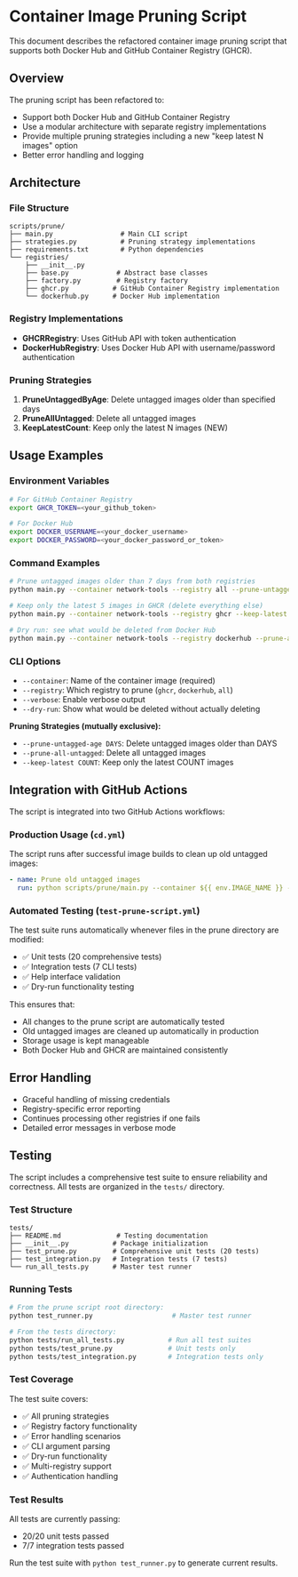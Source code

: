 # Container Image Pruning Script

This document describes the refactored container image pruning script that supports both Docker Hub and GitHub Container Registry (GHCR).

## Overview

The pruning script has been refactored to:

- Support both Docker Hub and GitHub Container Registry
- Use a modular architecture with separate registry implementations
- Provide multiple pruning strategies including a new "keep latest N images" option
- Better error handling and logging

## Architecture

### File Structure

```plaintext
scripts/prune/
├── main.py                 # Main CLI script
├── strategies.py           # Pruning strategy implementations
├── requirements.txt        # Python dependencies
└── registries/
    ├── __init__.py
    ├── base.py            # Abstract base classes
    ├── factory.py         # Registry factory
    ├── ghcr.py           # GitHub Container Registry implementation
    └── dockerhub.py      # Docker Hub implementation
```

### Registry Implementations

- **GHCRRegistry**: Uses GitHub API with token authentication
- **DockerHubRegistry**: Uses Docker Hub API with username/password authentication

### Pruning Strategies

1. **PruneUntaggedByAge**: Delete untagged images older than specified days
2. **PruneAllUntagged**: Delete all untagged images
3. **KeepLatestCount**: Keep only the latest N images (NEW)

## Usage Examples

### Environment Variables

```bash
# For GitHub Container Registry
export GHCR_TOKEN=<your_github_token>

# For Docker Hub
export DOCKER_USERNAME=<your_docker_username>
export DOCKER_PASSWORD=<your_docker_password_or_token>
```

### Command Examples

```bash
# Prune untagged images older than 7 days from both registries
python main.py --container network-tools --registry all --prune-untagged-age 7 --verbose

# Keep only the latest 5 images in GHCR (delete everything else)
python main.py --container network-tools --registry ghcr --keep-latest 5 --verbose

# Dry run: see what would be deleted from Docker Hub
python main.py --container network-tools --registry dockerhub --prune-all-untagged --dry-run --verbose
```

### CLI Options

- `--container`: Name of the container image (required)
- `--registry`: Which registry to prune (`ghcr`, `dockerhub`, `all`)
- `--verbose`: Enable verbose output
- `--dry-run`: Show what would be deleted without actually deleting

**Pruning Strategies (mutually exclusive):**

- `--prune-untagged-age DAYS`: Delete untagged images older than DAYS
- `--prune-all-untagged`: Delete all untagged images
- `--keep-latest COUNT`: Keep only the latest COUNT images

## Integration with GitHub Actions

The script is integrated into two GitHub Actions workflows:

### Production Usage (`cd.yml`)
The script runs after successful image builds to clean up old untagged images:

```yaml
- name: Prune old untagged images
  run: python scripts/prune/main.py --container ${{ env.IMAGE_NAME }} --registry all --prune-untagged-age 7 --verbose
```

### Automated Testing (`test-prune-script.yml`)
The test suite runs automatically whenever files in the prune directory are modified:

- ✅ Unit tests (20 comprehensive tests)
- ✅ Integration tests (7 CLI tests)
- ✅ Help interface validation
- ✅ Dry-run functionality testing

This ensures that:

- All changes to the prune script are automatically tested
- Old untagged images are cleaned up automatically in production
- Storage usage is kept manageable
- Both Docker Hub and GHCR are maintained consistently

## Error Handling

- Graceful handling of missing credentials
- Registry-specific error reporting
- Continues processing other registries if one fails
- Detailed error messages in verbose mode

## Testing

The script includes a comprehensive test suite to ensure reliability and correctness. All tests are organized in the `tests/` directory.

### Test Structure

```plaintext
tests/
├── README.md              # Testing documentation
├── __init__.py           # Package initialization
├── test_prune.py         # Comprehensive unit tests (20 tests)
├── test_integration.py   # Integration tests (7 tests)
└── run_all_tests.py      # Master test runner
```

### Running Tests

```bash
# From the prune script root directory:
python test_runner.py                    # Master test runner

# From the tests directory:
python tests/run_all_tests.py           # Run all test suites
python tests/test_prune.py              # Unit tests only
python tests/test_integration.py        # Integration tests only
```

### Test Coverage

The test suite covers:

- ✅ All pruning strategies
- ✅ Registry factory functionality
- ✅ Error handling scenarios
- ✅ CLI argument parsing
- ✅ Dry-run functionality
- ✅ Multi-registry support
- ✅ Authentication handling

### Test Results

All tests are currently passing:

- 20/20 unit tests passed
- 7/7 integration tests passed

Run the test suite with `python test_runner.py` to generate current results.
